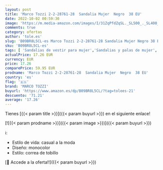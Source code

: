 ```yaml
---
layout: post
title: 'Marco Tozzi 2-2-28761-28  Sandalia Mujer  Negro  38 EU'
date: 2022-10-02 00:59:30
image: 'https://m.media-amazon.com/images/I/31ZqPfdZqSL._SL500_._SL400_.jpg'
comments: true
category: ofertas
author: 'tole.es'
slug: 'B09BR8L5CL-es Marco Tozzi 2-2-28761-28 Sandalia Mujer Negro 38 EU'
sku: 'B09BR8L5CL-es'
tags: [ 'Sandalias de vestir para mujer','Sandalias y palas de mujer','Zapatos','Zapatos para mujer','Zapatos y complementos','marco tozzi','sandalia','🇪🇸', ]
actualPrice: 17.26 EUR
currency: EUR
price: 17.26
comparePrice: 59.95 EUR
prodname: 'Marco Tozzi 2-2-28761-28  Sandalia Mujer  Negro  38 EU'
country: 'es'
flag: '🇪🇸'
brand: 'MARCO TOZZI'
buyurl: 'https://www.amazon.es/dp/B09BR8L5CL/?tag=tolees-21'
descuento: '71.21'
average: '17.26'
---
```


Tienes [{{< param title >}}]({{< param buyurl >}}) en el siguiente enlace!

[![{{< param prodname >}}]({{< param image >}})]({{< param buyurl >}})

ℹ️:

- Estilo de vida: casual a la moda
- Diseño: monocolor
- Estilo: correa de tobillo

[🛒 Accede a la oferta!!]({{< param buyurl >}})
